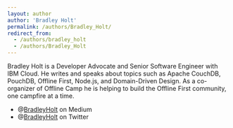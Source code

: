 ```yaml
---
layout: author
author: 'Bradley Holt'
permalink: /authors/Bradley_Holt/
redirect_from:
  - /authors/bradley_holt
  - /authors/Bradley_Holt
---
```

 Bradley Holt is a Developer Advocate and Senior Software Engineer with IBM Cloud. He writes and speaks about topics such as Apache CouchDB, PouchDB, Offline First, Node.js, and Domain-Driven Design. As a co-organizer of Offline Camp he is helping to build the Offline First community, one campfire at a time.

- @[BradleyHolt](https://medium.com/@BradleyHolt) on Medium
- @[BradleyHolt](https://twitter.com/BradleyHolt) on Twitter
